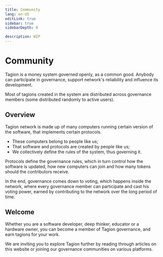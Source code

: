 ```yaml
---
title: Community
lang: en-US
editLink: true
sidebar: true
sidebarDepth: 0

description: WIP
---
```


# Community

Tagion is a money system governed openly, as a common good. Anybody can participate in governance, support network's reliability and influence its development.

Most of tagions created in the system are distributed across governance members (some distributed randomly to active users). 

## Overview

Tagion network is made up of many computers running certain version of the software, that implements certain protocols.

- These computers belong to people like us;
- That software and protocols are created by people like us;
- We collectively define the rules of the system, thus governing it.

Protocols define the governance rules, which in turn control how the software is updated, how new computers can join and how many tokens should the contributors receive.

In the end, governance comes down to voting, which happens inside the network, where every governance member can participate and cast his voting power, earned by contributing to the network over the long period of time.


## Welcome

Whether you are a software developer, deep thinker, educator or a hardware owner, you can become a member of Tagion governance, and earn tagions for your work.

We are inviting you to explore Tagion further by reading through articles on this website or joining our governance communities on various platforms.